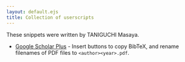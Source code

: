 ```yaml
---
layout: default.ejs
title: Collection of userscripts
---
```


These snippets were written by TANIGUCHI Masaya.

- [Google Scholar Plus](https://gist.github.com/nzt/be9acbfbce0f10198d9ecdd803a9c5aa) - Insert buttons to copy BibTeX, and rename filenames of PDF files to `<author><year>.pdf`.
